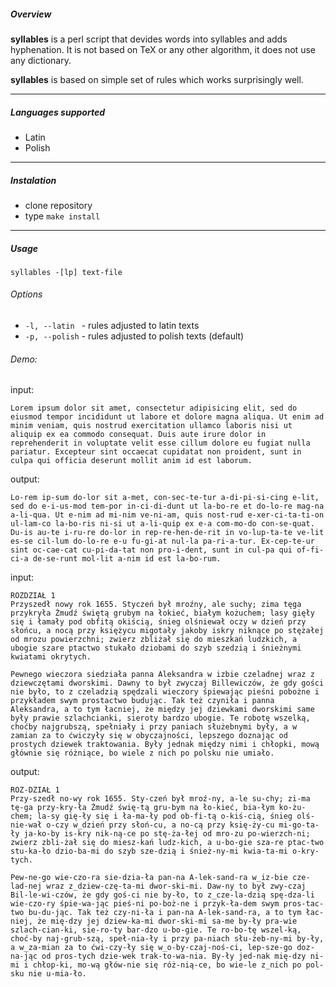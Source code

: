 ##### Overview

**syllables** is a perl script that devides words into syllables and adds hyphenation.
It is not based on TeX or any other algorithm, it does not use any dictionary.

 **syllables** is based on simple set of rules which works surprisingly well.

---

##### Languages supported

- Latin
- Polish

---

##### Instalation

- clone repository
- type `make install`

---

##### Usage

`syllables -[lp] text-file`

###### Options

- `-l, --latin ` - rules adjusted to latin texts
- `-p, --polish` - rules adjusted to polish texts (default)

###### Demo:

input:

```
Lorem ipsum dolor sit amet, consectetur adipisicing elit, sed do eiusmod tempor incididunt ut labore et dolore magna aliqua. Ut enim ad minim veniam, quis nostrud exercitation ullamco laboris nisi ut aliquip ex ea commodo consequat. Duis aute irure dolor in reprehenderit in voluptate velit esse cillum dolore eu fugiat nulla pariatur. Excepteur sint occaecat cupidatat non proident, sunt in culpa qui officia deserunt mollit anim id est laborum.
```

output:

```
Lo-rem ip-sum do-lor sit a-met, con-sec-te-tur a-di-pi-si-cing e-lit, sed do e-i-us-mod tem-por in-ci-di-dunt ut la-bo-re et do-lo-re mag-na a-li-qua. Ut e-nim ad mi-nim ve-ni-am, quis nost-rud e-xer-ci-ta-ti-on ul-lam-co la-bo-ris ni-si ut a-li-quip ex e-a com-mo-do con-se-quat. Du-is au-te i-ru-re do-lor in rep-re-hen-de-rit in vo-lup-ta-te ve-lit es-se cil-lum do-lo-re e-u fu-gi-at nul-la pa-ri-a-tur. Ex-cep-te-ur sint oc-cae-cat cu-pi-da-tat non pro-i-dent, sunt in cul-pa qui of-fi-ci-a de-se-runt mol-lit a-nim id est la-bo-rum.
```

input:

```
ROZDZIAŁ 1
Przyszedł nowy rok 1655. Styczeń był mroźny, ale suchy; zima tęga przykryła Żmudź świętą grubym na łokieć, białym kożuchem; lasy gięły się i łamały pod obfitą okiścią, śnieg olśniewał oczy w dzień przy słońcu, a nocą przy księżycu migotały jakoby iskry niknące po stężałej od mrozu powierzchni; zwierz zbliżał się do mieszkań ludzkich, a ubogie szare ptactwo stukało dziobami do szyb szedzią i śnieżnymi kwiatami okrytych.

Pewnego wieczora siedziała panna Aleksandra w izbie czeladnej wraz z dziewczętami dworskimi. Dawny to był zwyczaj Billewiczów, że gdy gości nie było, to z czeladzią spędzali wieczory śpiewając pieśni pobożne i przykładem swym prostactwo budując. Tak też czyniła i panna Aleksandra, a to tym łacniej, że między jej dziewkami dworskimi same były prawie szlachcianki, sieroty bardzo ubogie. Te robotę wszelką, choćby najgrubszą, spełniały i przy paniach służebnymi były, a w zamian za to ćwiczyły się w obyczajności, lepszego doznając od prostych dziewek traktowania. Były jednak między nimi i chłopki, mową głównie się różniące, bo wiele z nich po polsku nie umiało.
```

output:

```
ROZ-DZIAŁ 1
Przy-szedł no-wy rok 1655. Sty-czeń był mroź-ny, a-le su-chy; zi-ma tę-ga przy-kry-ła Żmudź świę-tą gru-bym na ło-kieć, bia-łym ko-żu-chem; la-sy gię-ły się i ła-ma-ły pod ob-fi-tą o-kiś-cią, śnieg olś-nie-wał o-czy w_dzień przy słoń-cu, a no-cą przy księ-ży-cu mi-go-ta-ły ja-ko-by is-kry nik-ną-ce po stę-ża-łej od mro-zu po-wierzch-ni; zwierz zbli-żał się do miesz-kań ludz-kich, a u-bo-gie sza-re ptac-two stu-ka-ło dzio-ba-mi do szyb sze-dzią i śnież-ny-mi kwia-ta-mi o-kry-tych. 

Pew-ne-go wie-czo-ra sie-dzia-ła pan-na A-lek-sand-ra w_iz-bie cze-lad-nej wraz z_dziew-czę-ta-mi dwor-ski-mi. Daw-ny to był zwy-czaj Bil-le-wi-czów, że gdy goś-ci nie by-ło, to z_cze-la-dzią spę-dza-li wie-czo-ry śpie-wa-jąc pieś-ni po-boż-ne i przyk-ła-dem swym pros-tac-two bu-du-jąc. Tak też czy-ni-ła i pan-na A-lek-sand-ra, a to tym łac-niej, że mię-dzy jej dziew-ka-mi dwor-ski-mi sa-me by-ły pra-wie szlach-cian-ki, sie-ro-ty bar-dzo u-bo-gie. Te ro-bo-tę wszel-ką, choć-by naj-grub-szą, speł-nia-ły i przy pa-niach słu-żeb-ny-mi by-ły, a w_za-mian za to ćwi-czy-ły się w_o-by-czaj-noś-ci, lep-sze-go doz-na-jąc od pros-tych dzie-wek trak-to-wa-nia. By-ły jed-nak mię-dzy ni-mi i chłop-ki, mo-wą głów-nie się róż-nią-ce, bo wie-le z_nich po pol-sku nie u-mia-ło. 
```
